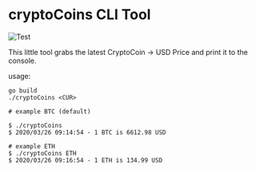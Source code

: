 # cryptoCoins CLI Tool
![Test](https://github.com/andybroger/cryptoCoins/workflows/Test/badge.svg)

This little tool grabs the latest CryptoCoin -> USD Price and print it to the console.

usage:

```shell
go build
./cryptoCoins <CUR>

# example BTC (default)

$ ./cryptoCoins
$ 2020/03/26 09:14:54 - 1 BTC is 6612.98 USD

# example ETH
$ ./cryptoCoins ETH
$ 2020/03/26 09:16:54 - 1 ETH is 134.99 USD
```
